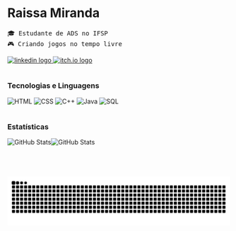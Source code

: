 # Raissa Miranda 
<samp> 🎓 Estudante de ADS no IFSP </samp> <br>
<samp> 🎮 Criando jogos no tempo livre </samp>

<div align="left">
  <a href="https://linkedin.com/in/raissa-miranda-32988b2a8" target="_blank">
    <img title="Meu perfil no Linkedin" src="https://img.shields.io/static/v1?message=LinkedIn&logo=linkedin&label=&color=0077B5&logoColor=white&labelColor=&style=for-the-badge" height="25" alt="linkedin logo" />
  </a>
  <a href="https://hiyara.itch.io/" target="_blank">
    <img title="Meu perfil no Itch.io" src="https://img.shields.io/static/v1?message=Itch.io&logo=itch.io&label=&color=fa5c5c&logoColor=white&labelColor=&style=for-the-badge" height="25" alt="itch.io logo" />
  </a>
</div>

#

<h3> Tecnologias e Linguagens </h3>
<div align="left">
  <img src="https://img.shields.io/static/v1?message=HTML&label=&color=E34F26&labelColor=&style=for-the-badge" height="25" alt="HTML" />
  <img src="https://img.shields.io/static/v1?message=CSS&label=&color=1572B6&labelColor=&style=for-the-badge" height="25" alt="CSS" />
  <img src="https://img.shields.io/static/v1?message=C%2B%2B&label=&color=00599C&labelColor=&style=for-the-badge" height="25" alt="C++" />
  <img src="https://img.shields.io/static/v1?message=Java&label=&color=007396&labelColor=&style=for-the-badge" height="25" alt="Java" />
  <img src="https://img.shields.io/static/v1?message=SQL&label=&color=00758F&labelColor=&style=for-the-badge" height="25" alt="SQL" />
</div>

#

<h3> Estatísticas </h3>
<p>
  <img 
    align="left"
    alt="GitHub Stats" 
    src="https://github-readme-stats.vercel.app/api?username=raiimiranda&show_icons=true&theme=dracula&include_all_commits=true&locale=pt-br" 
  />
  <img 
    alt="GitHub Stats" 
    src="https://github-readme-stats.vercel.app/api/top-langs/?username=raiimiranda&theme=dracula&layout=compact&custom_title=Tecnologias&langs_count=9" 
  />
</p>
<br>

#

<picture align="center">
  <source media="(prefers-color-scheme: dark)" srcset="https://raw.githubusercontent.com/raiimiranda/raiimiranda/output/github-contribution-grid-snake-dark.svg">
  <source media="(prefers-color-scheme: light)" srcset="https://raw.githubusercontent.com/raiimiranda/raiimiranda/output/github-contribution-grid-snake-dark.svg">
  <img alt="github contribution grid snake animation" src="https://raw.githubusercontent.com/raiimiranda/raiimiranda/output/github-contribution-grid-snake.svg">
</picture>
